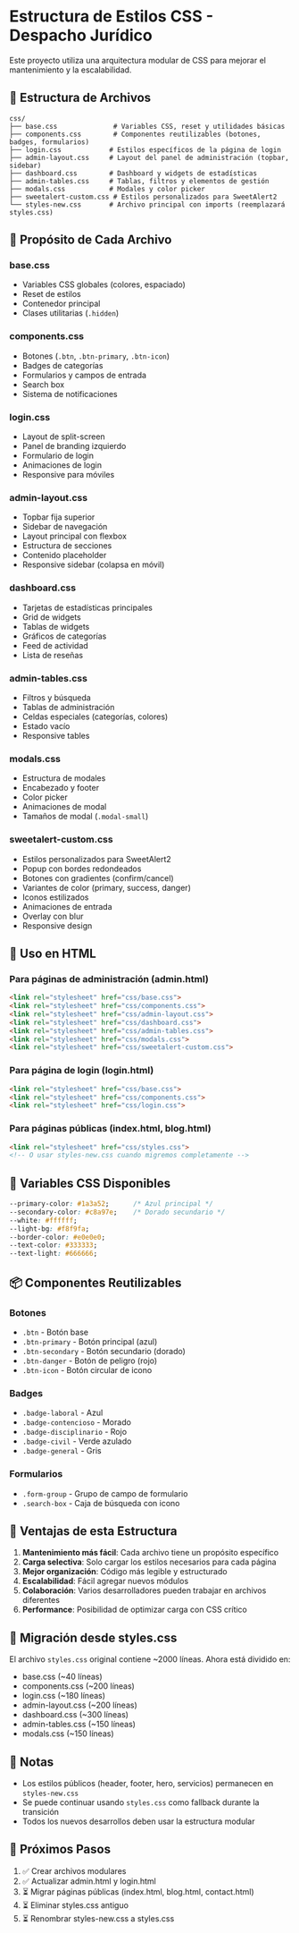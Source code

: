 # Estructura de Estilos CSS - Despacho Jurídico

Este proyecto utiliza una arquitectura modular de CSS para mejorar el mantenimiento y la escalabilidad.

## 📁 Estructura de Archivos

```
css/
├── base.css              # Variables CSS, reset y utilidades básicas
├── components.css        # Componentes reutilizables (botones, badges, formularios)
├── login.css            # Estilos específicos de la página de login
├── admin-layout.css     # Layout del panel de administración (topbar, sidebar)
├── dashboard.css        # Dashboard y widgets de estadísticas
├── admin-tables.css     # Tablas, filtros y elementos de gestión
├── modals.css           # Modales y color picker
├── sweetalert-custom.css # Estilos personalizados para SweetAlert2
└── styles-new.css       # Archivo principal con imports (reemplazará styles.css)
```

## 🎯 Propósito de Cada Archivo

### **base.css**
- Variables CSS globales (colores, espaciado)
- Reset de estilos
- Contenedor principal
- Clases utilitarias (`.hidden`)

### **components.css**
- Botones (`.btn`, `.btn-primary`, `.btn-icon`)
- Badges de categorías
- Formularios y campos de entrada
- Search box
- Sistema de notificaciones

### **login.css**
- Layout de split-screen
- Panel de branding izquierdo
- Formulario de login
- Animaciones de login
- Responsive para móviles

### **admin-layout.css**
- Topbar fija superior
- Sidebar de navegación
- Layout principal con flexbox
- Estructura de secciones
- Contenido placeholder
- Responsive sidebar (colapsa en móvil)

### **dashboard.css**
- Tarjetas de estadísticas principales
- Grid de widgets
- Tablas de widgets
- Gráficos de categorías
- Feed de actividad
- Lista de reseñas

### **admin-tables.css**
- Filtros y búsqueda
- Tablas de administración
- Celdas especiales (categorías, colores)
- Estado vacío
- Responsive tables

### **modals.css**
- Estructura de modales
- Encabezado y footer
- Color picker
- Animaciones de modal
- Tamaños de modal (`.modal-small`)

### **sweetalert-custom.css**
- Estilos personalizados para SweetAlert2
- Popup con bordes redondeados
- Botones con gradientes (confirm/cancel)
- Variantes de color (primary, success, danger)
- Iconos estilizados
- Animaciones de entrada
- Overlay con blur
- Responsive design

## 🔧 Uso en HTML

### Para páginas de administración (admin.html)

```html
<link rel="stylesheet" href="css/base.css">
<link rel="stylesheet" href="css/components.css">
<link rel="stylesheet" href="css/admin-layout.css">
<link rel="stylesheet" href="css/dashboard.css">
<link rel="stylesheet" href="css/admin-tables.css">
<link rel="stylesheet" href="css/modals.css">
<link rel="stylesheet" href="css/sweetalert-custom.css">
```

### Para página de login (login.html)
```html
<link rel="stylesheet" href="css/base.css">
<link rel="stylesheet" href="css/components.css">
<link rel="stylesheet" href="css/login.css">
```

### Para páginas públicas (index.html, blog.html)
```html
<link rel="stylesheet" href="css/styles.css">
<!-- O usar styles-new.css cuando migremos completamente -->
```

## 🎨 Variables CSS Disponibles

```css
--primary-color: #1a3a52;      /* Azul principal */
--secondary-color: #c8a97e;    /* Dorado secundario */
--white: #ffffff;
--light-bg: #f8f9fa;
--border-color: #e0e0e0;
--text-color: #333333;
--text-light: #666666;
```

## 📦 Componentes Reutilizables

### Botones
- `.btn` - Botón base
- `.btn-primary` - Botón principal (azul)
- `.btn-secondary` - Botón secundario (dorado)
- `.btn-danger` - Botón de peligro (rojo)
- `.btn-icon` - Botón circular de icono

### Badges
- `.badge-laboral` - Azul
- `.badge-contencioso` - Morado
- `.badge-disciplinario` - Rojo
- `.badge-civil` - Verde azulado
- `.badge-general` - Gris

### Formularios
- `.form-group` - Grupo de campo de formulario
- `.search-box` - Caja de búsqueda con icono

## 🚀 Ventajas de esta Estructura

1. **Mantenimiento más fácil**: Cada archivo tiene un propósito específico
2. **Carga selectiva**: Solo cargar los estilos necesarios para cada página
3. **Mejor organización**: Código más legible y estructurado
4. **Escalabilidad**: Fácil agregar nuevos módulos
5. **Colaboración**: Varios desarrolladores pueden trabajar en archivos diferentes
6. **Performance**: Posibilidad de optimizar carga con CSS crítico

## 🔄 Migración desde styles.css

El archivo `styles.css` original contiene ~2000 líneas. Ahora está dividido en:
- base.css (~40 líneas)
- components.css (~200 líneas)
- login.css (~180 líneas)
- admin-layout.css (~200 líneas)
- dashboard.css (~300 líneas)
- admin-tables.css (~150 líneas)
- modals.css (~150 líneas)

## 📝 Notas

- Los estilos públicos (header, footer, hero, servicios) permanecen en `styles-new.css`
- Se puede continuar usando `styles.css` como fallback durante la transición
- Todos los nuevos desarrollos deben usar la estructura modular

## 🎯 Próximos Pasos

1. ✅ Crear archivos modulares
2. ✅ Actualizar admin.html y login.html
3. ⏳ Migrar páginas públicas (index.html, blog.html, contact.html)
4. ⏳ Eliminar styles.css antiguo
5. ⏳ Renombrar styles-new.css a styles.css
